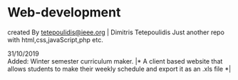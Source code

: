 # Web-development
created By tetepoulidis@ieee.org | Dimitris Tetepoulidis
Just another repo with html,css,javaScript,php etc.

31/10/2019 <br>
Added: Winter semester curriculum maker. |* A client based website that allows students to make their weekly schedule and export it as an .xls file *| 